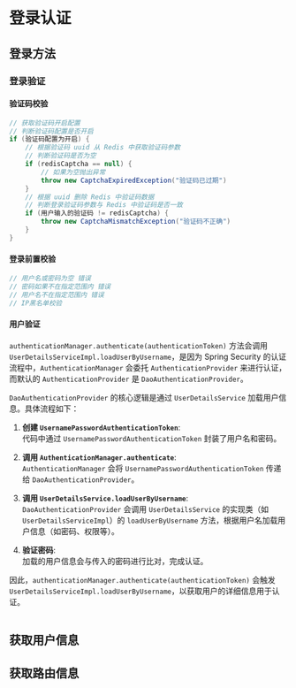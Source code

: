 # 登录认证

## 登录方法

### 登录验证

#### 验证码校验

```java
// 获取验证码开启配置
// 判断验证码配置是否开启
if (验证码配置为开启) {
    // 根据验证码 uuid 从 Redis 中获取验证码参数
    // 判断验证码是否为空
    if (redisCaptcha == null) {
        // 如果为空抛出异常
        throw new CaptchaExpiredException("验证码已过期")
    }
    // 根据 uuid 删除 Redis 中验证码数据
    // 判断登录验证码参数与 Redis 中验证码是否一致
    if (用户输入的验证码 != redisCaptcha) {
        throw new CaptchaMismatchException("验证码不正确")
    }
}
```

#### 登录前置校验

```java
// 用户名或密码为空 错误
// 密码如果不在指定范围内 错误
// 用户名不在指定范围内 错误
// IP黑名单校验
```

#### 用户验证

`authenticationManager.authenticate(authenticationToken)` 方法会调用 `UserDetailsServiceImpl.loadUserByUsername`，是因为 Spring Security 的认证流程中，`AuthenticationManager` 会委托 `AuthenticationProvider` 来进行认证，而默认的 `AuthenticationProvider` 是 `DaoAuthenticationProvider`。

`DaoAuthenticationProvider` 的核心逻辑是通过 `UserDetailsService` 加载用户信息。具体流程如下：

1. **创建 `UsernamePasswordAuthenticationToken`**:  
   代码中通过 `UsernamePasswordAuthenticationToken` 封装了用户名和密码。

2. **调用 `AuthenticationManager.authenticate`**:  
   `AuthenticationManager` 会将 `UsernamePasswordAuthenticationToken` 传递给 `DaoAuthenticationProvider`。

3. **调用 `UserDetailsService.loadUserByUsername`**:  
   `DaoAuthenticationProvider` 会调用 `UserDetailsService` 的实现类（如 `UserDetailsServiceImpl`）的 `loadUserByUsername` 方法，根据用户名加载用户信息（如密码、权限等）。

4. **验证密码**:  
   加载的用户信息会与传入的密码进行比对，完成认证。

因此，`authenticationManager.authenticate(authenticationToken)` 会触发 `UserDetailsServiceImpl.loadUserByUsername`，以获取用户的详细信息用于认证。

```java

```



## 获取用户信息

## 获取路由信息